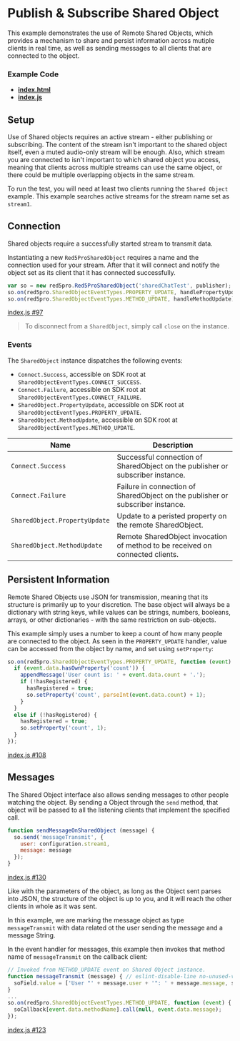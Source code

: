 # Publish & Subscribe Shared Object
This example demonstrates the use of Remote Shared Objects, which provides a mechanism to share and persist information across mutiple clients in real time, as well as sending messages to all clients that are connected to the object.

### Example Code
- **[index.html](index.html)**
- **[index.js](index.js)**

## Setup
Use of Shared objects requires an active stream - either publishing or subscribing. The content of the stream isn't important to the shared object itself, even a muted audio-only stream will be enough. Also, which stream you are connected to isn't important to which shared object you access, meaning that clients across multiple streams can use the same object, or there could be multiple overlapping objects in the same stream.

To run the test, you will need at least two clients running the `Shared Object` example. This example searches active streams for the stream name set as `stream1`.

## Connection
Shared objects require a successfully started stream to transmit data.

Instantiating a new `Red5ProSharedObject` requires a name and the connection used for your stream. After that it will connect and notify the object set as its client that it has connected successfully.

```js
var so = new red5pro.Red5ProSharedObject('sharedChatTest', publisher);
so.on(red5pro.SharedObjectEventTypes.PROPERTY_UPDATE, handlePropertyUpdate);
so.on(red5pro.SharedObjectEventTypes.METHOD_UPDATE, handleMethodUpdate);
```

[index.js #97](index.js#L97)

> To disconnect from a `SharedObject`, simply call `close` on the instance.

### Events
The `SharedObject` instance dispatches the following events:

* `Connect.Success`, accessible on SDK root at `SharedObjectEventTypes.CONNECT_SUCCESS`.
* `Connect.Failure`, accessible on SDK root at `SharedObjectEventTypes.CONNECT_FAILURE`.
* `SharedObject.PropertyUpdate`, accessible on SDK root at `SharedObjectEventTypes.PROPERTY_UPDATE`.
* `SharedObject.MethodUpdate`, accessible on SDK root at `SharedObjectEventTypes.METHOD_UPDATE`.

| Name | Description |
| --- | --- |
| `Connect.Success` | Successful connection of SharedObject on the publisher or subscriber instance. |
| `Connect.Failure` | Failure in connection of SharedObject on the publisher or subscriber instance. |
| `SharedObject.PropertyUpdate` | Update to a peristed property on the remote SharedObject. |
| `SharedObject.MethodUpdate` | Remote SharedObject invocation of method to be received on connected clients. |

## Persistent Information
Remote Shared Objects use JSON for transmission, meaning that its structure is primarily up to your discretion. The base object will always be a dictionary with string keys, while values can be strings, numbers, booleans, arrays, or other dictionaries - with the same restriction on sub-objects.

This example simply uses a number to keep a count of how many people are connected to the object. As seen in the `PROPERTY_UPDATE` handler, value can be accessed from the object by name, and set using `setProperty`:

```js
so.on(red5pro.SharedObjectEventTypes.PROPERTY_UPDATE, function (event) {
  if (event.data.hasOwnProperty('count')) {
    appendMessage('User count is: ' + event.data.count + '.');
    if (!hasRegistered) {
      hasRegistered = true;
      so.setProperty('count', parseInt(event.data.count) + 1);
    }
  }
  else if (!hasRegistered) {
    hasRegistered = true;
    so.setProperty('count', 1);
  }
});
```

[index.js #108](index#L108)

## Messages
The Shared Object interface also allows sending messages to other people watching the object. By sending a Object through the `send` method, that object will be passed to all the listening clients that implement the specified call.

```js
function sendMessageOnSharedObject (message) {
  so.send('messageTransmit', {
    user: configuration.stream1,
    message: message
  });
}
```

[index.js #130](index.js#L130)

Like with the parameters of the object, as long as the Object sent parses into JSON, the structure of the object is up to you, and it will reach the other clients in whole as it was sent.

In this example, we are marking the message object as type `messageTransmit` with data related ot the user sending the message and a message String.

In the event handler for messages, this example then invokes that method name of `messageTransmit` on the callback client:

```js
// Invoked from METHOD_UPDATE event on Shared Object instance.
function messageTransmit (message) { // eslint-disable-line no-unused-vars
  soField.value = ['User "' + message.user + '": ' + message.message, soField.value].join('\n');
}
...
so.on(red5pro.SharedObjectEventTypes.METHOD_UPDATE, function (event) {
  soCallback[event.data.methodName].call(null, event.data.message);
});
```

[index.js #123](index.js#L123)

